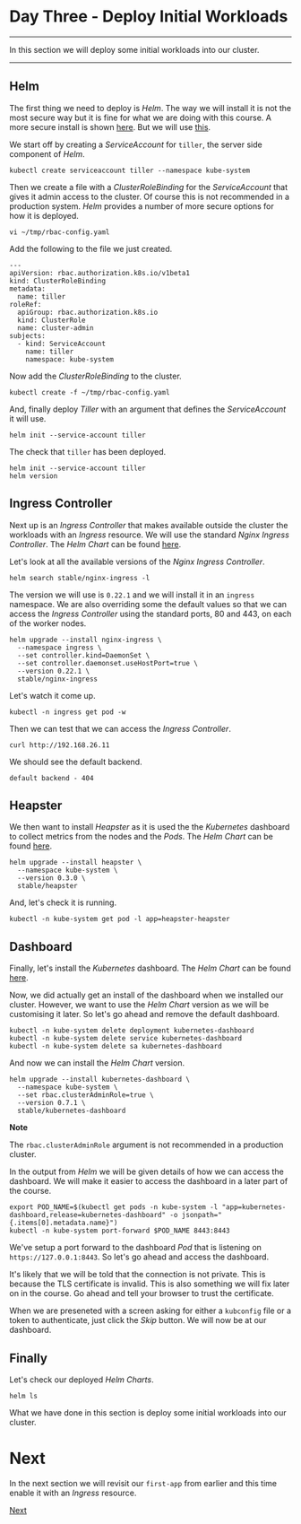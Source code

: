# Day Three - Deploy Initial Workloads

---

In this section we will deploy some initial workloads into our cluster.  

---

## Helm

The first thing we need to deploy is _Helm_.  The way we will install it is not the most secure way but it is fine for what we are doing with this course. A more secure install is shown [here](https://docs.helm.sh/using_helm/#using-ssl-between-helm-and-tiller).  But we will use [this](https://docs.helm.sh/using_helm/#example-service-account-with-cluster-admin-role).

We start off by creating a _ServiceAccount_ for `tiller`, the server side component of _Helm_.

```console
kubectl create serviceaccount tiller --namespace kube-system
```

Then we create a file with a _ClusterRoleBinding_ for the _ServiceAccount_ that gives it admin access to the cluster.  Of course this is not recommended in a production system.  _Helm_ provides a number of more secure options for how it is deployed.  

```console
vi ~/tmp/rbac-config.yaml
```

Add the following to the file we just created.

```console
---
apiVersion: rbac.authorization.k8s.io/v1beta1
kind: ClusterRoleBinding
metadata:
  name: tiller
roleRef:
  apiGroup: rbac.authorization.k8s.io
  kind: ClusterRole
  name: cluster-admin
subjects:
  - kind: ServiceAccount
    name: tiller
    namespace: kube-system
```

Now add the _ClusterRoleBinding_ to the cluster.

```console
kubectl create -f ~/tmp/rbac-config.yaml
```

And, finally deploy _Tiller_ with an argument that defines the _ServiceAccount_ it will use.

```console
helm init --service-account tiller
```

The check that `tiller` has been deployed.

```console
helm init --service-account tiller
helm version
```


## Ingress Controller

Next up is an _Ingress Controller_ that makes available outside the cluster the workloads with an _Ingress_ resource.  We will use the standard _Nginx Ingress Controller_.  The _Helm Chart_ can be found [here](https://github.com/kubernetes/charts/tree/master/stable/nginx-ingress).

Let's look at all the available versions of the _Nginx Ingress Controller_.

```console
helm search stable/nginx-ingress -l
```

The version we will use is `0.22.1` and we will install it in an `ingress` namespace.  We are also overriding some the default values so that we can access the _Ingress Controller_ using the standard ports, 80 and 443, on each of the worker nodes.

```console
helm upgrade --install nginx-ingress \
  --namespace ingress \
  --set controller.kind=DaemonSet \
  --set controller.daemonset.useHostPort=true \
  --version 0.22.1 \
  stable/nginx-ingress
```

Let's watch it come up.

```console
kubectl -n ingress get pod -w
```

Then we can test that we can access the _Ingress Controller_.

```console
curl http://192.168.26.11
```

We should see the default backend.

```console
default backend - 404
```


## Heapster

We then want to install _Heapster_ as it is used the the _Kubernetes_ dashboard to collect metrics from the nodes and the _Pods_.  The _Helm Chart_ can be found [here](https://github.com/kubernetes/charts/tree/master/stable/heapster).

```console
helm upgrade --install heapster \
  --namespace kube-system \
  --version 0.3.0 \
  stable/heapster
```

And, let's check it is running.

```console
kubectl -n kube-system get pod -l app=heapster-heapster
```


## Dashboard

Finally, let's install the _Kubernetes_ dashboard.  The _Helm Chart_ can be found [here](https://github.com/kubernetes/charts/tree/master/stable/kubernetes-dashboard).

Now, we did actually get an install of the dashboard when we installed our cluster.  However, we want to use the _Helm Chart_ version as we will be customising it later.  So let's go ahead and remove the default dashboard.

```console
kubectl -n kube-system delete deployment kubernetes-dashboard
kubectl -n kube-system delete service kubernetes-dashboard
kubectl -n kube-system delete sa kubernetes-dashboard
```

And now we can install the _Helm Chart_ version.

```console
helm upgrade --install kubernetes-dashboard \
  --namespace kube-system \
  --set rbac.clusterAdminRole=true \
  --version 0.7.1 \
  stable/kubernetes-dashboard
```

**Note**

The `rbac.clusterAdminRole` argument is not recommended in a production cluster.

In the output from _Helm_ we will be given details of how we can access the dashboard.  We will make it easier to access the dashboard in a later part of the course.

```console
export POD_NAME=$(kubectl get pods -n kube-system -l "app=kubernetes-dashboard,release=kubernetes-dashboard" -o jsonpath="{.items[0].metadata.name}")
kubectl -n kube-system port-forward $POD_NAME 8443:8443
```

We've setup a port forward to the dashboard _Pod_ that is listening on `https://127.0.0.1:8443`.  So let's go ahead and access the dashboard.

It's likely that we will be told that the connection is not private.  This is because the TLS certificate is invalid.  This is also something we will fix later on in the course.  Go ahead and tell your browser to trust the certificate.

When we are preseneted with a screen asking for either a `kubconfig` file or a token to authenticate, just click the _Skip_ button.  We will now be at our dashboard.


## Finally

Let's check our deployed _Helm Charts_.

```console
helm ls
```

What we have done in this section is deploy some initial workloads into our cluster.

# Next

In the next section we will revisit our `first-app` from earlier and this time enable it with an _Ingress_ resource.

[Next](03-05.md)

